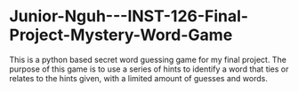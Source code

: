 # Junior-Nguh---INST-126-Final-Project-Mystery-Word-Game
This is a python based secret word guessing game for my final project. The purpose of this game is to use a series of hints to identify a word that ties or relates to the hints given, with a limited amount of guesses and words.
